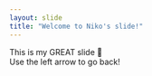 ```yaml
---
layout: slide
title: "Welcome to Niko's slide!"
---
```

This is my GREAT slide :tada: <br>
Use the left arrow to go back!
